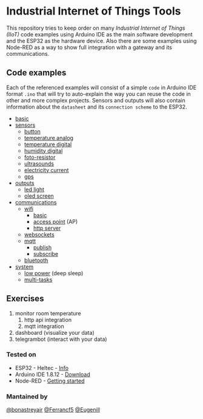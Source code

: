 
# Industrial Internet of Things Tools
This repository tries to keep order on many _Industrial Internet of Things (IIoT)_ code examples using Arduino IDE as the main software development and the ESP32 as the hardware device. Also there are some examples using Node-RED as a way to show full integration with a gateway and its communications.

## Code examples
Each of the referenced examples will consist of a simple `code` in Arduino IDE format `.ino` that will try to auto-explain the way you can reuse the code in other and more complex projects. Sensors and outputs will also contain information about the `datasheet` and its `connection scheme` to the ESP32.

* [basic](/basic)
* [sensors](/sensors)
  * [button](/sensors/button)
  * [temperature analog](/sensors/temperature_analog)
  * [temperature digital](/sensors/temperature_digital)
  * [humidity digital](/sensors/humidity_digital)
  * [foto-resistor](/sensors/foto-resistor)
  * [ultrasounds](/sensors/ultrasounds)
  * [electricity current](/sensors/electricity_current)
  * [gps](/sensors/gps)
* [outputs](/outputs)
  * [led light](/outputs/led_light)
  * [oled screen](/outputs/oled_screen)
* [communications](/communications)
  * [wifi](/communications/wifi)
    * [basic](/communications/wifi/basic)
    * [access point](/communications/wifi/access_point) (AP)
    * [http server](/communications/wifi/http_server)
  * [websockets](/communications/websockets)
  * [mqtt](/communications/mqtt)
    * [publish](/communications/mqtt/publish)
    * [subscribe](/communications/mqtt/publish)
  * [bluetooth](/communications/bluetooth)
* [system](/system)
  * [low power](/system/low_power) (deep sleep)
  * [multi-tasks](/system/multi-tasks)

## Exercises
1. monitor room temperature
   1. http api integration
   1. mqtt integration
1. dashboard (visualize your data)
1. telegrambot (interact with your data)

### Tested on
* ESP32 - Heltec - [Info](https://heltec.org/project/wifi-lora-32/)
* Arduino IDE 1.8.12 - [Download](https://www.arduino.cc/en/main/software)
* Node-RED - [Getting started](https://nodered.org/docs/getting-started/)

### Mantained by
[@bonastreyair](https://github.com/bonastreyair)
[@Ferrancf5](https://github.com/Ferrancf5)
[@Eugenill](https://github.com/Eugenill)
